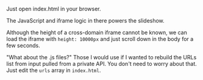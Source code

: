 Just open index.html in your browser.

The JavaScript and iframe logic in there powers the slideshow.

Although the height of a cross-domain iframe cannot be known, we can load the iframe with `height: 10000px` and just scroll down in the body for a few seconds.

"What about the .js files?" Those I would use if I wanted to rebuild the URLs list from input pulled from a private API. You don't need to worry about that. Just edit the `urls` array in `index.html`.
